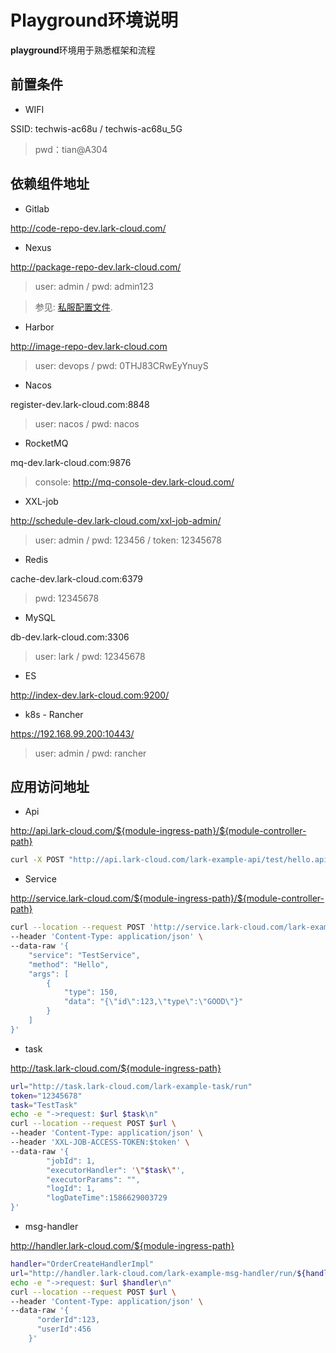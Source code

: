 # Playground环境说明

**playground**环境用于熟悉框架和流程

## 前置条件
* WIFI 

SSID: techwis-ac68u / techwis-ac68u_5G 
  
> pwd：tian@A304

## 依赖组件地址

* Gitlab

http://code-repo-dev.lark-cloud.com/

* Nexus

http://package-repo-dev.lark-cloud.com/

> user: admin / pwd: admin123

> 参见: [私服配置文件](config/playground/nexus/settings.xml).  

* Harbor
  
http://image-repo-dev.lark-cloud.com

> user: devops / pwd: 0THJ83CRwEyYnuyS

* Nacos

register-dev.lark-cloud.com:8848

> user: nacos / pwd: nacos

* RocketMQ

mq-dev.lark-cloud.com:9876

> console: http://mq-console-dev.lark-cloud.com/

* XXL-job

http://schedule-dev.lark-cloud.com/xxl-job-admin/

> user: admin / pwd: 123456 / token: 12345678

* Redis

cache-dev.lark-cloud.com:6379

> pwd: 12345678

* MySQL

db-dev.lark-cloud.com:3306

> user: lark / pwd: 12345678

* ES

http://index-dev.lark-cloud.com:9200/

* k8s - Rancher 

https://192.168.99.200:10443/

> user: admin / pwd: rancher

## 应用访问地址

* Api

http://api.lark-cloud.com/${module-ingress-path}/${module-controller-path}

```bash
curl -X POST "http://api.lark-cloud.com/lark-example-api/test/hello.api" -d "id=123&name=xxx"
```

* Service

http://service.lark-cloud.com/${module-ingress-path}/${module-controller-path}

```bash
curl --location --request POST 'http://service.lark-cloud.com/lark-example-service/lark/TestService/Hello' \
--header 'Content-Type: application/json' \
--data-raw '{
	"service": "TestService",
	"method": "Hello",
	"args": [
		{
			"type": 150,
			"data": "{\"id\":123,\"type\":\"GOOD\"}"
		}
	]
}'
```

* task

http://task.lark-cloud.com/${module-ingress-path}

```bash
url="http://task.lark-cloud.com/lark-example-task/run"
token="12345678"
task="TestTask"
echo -e "->request: $url $task\n"
curl --location --request POST $url \
--header 'Content-Type: application/json' \
--header 'XXL-JOB-ACCESS-TOKEN:$token' \
--data-raw '{
        "jobId": 1,
        "executorHandler": '\"$task\"',
        "executorParams": "",
        "logId": 1,
        "logDateTime":1586629003729
}'
```

* msg-handler

http://handler.lark-cloud.com/${module-ingress-path}

```bash
handler="OrderCreateHandlerImpl"
url="http://handler.lark-cloud.com/lark-example-msg-handler/run/${handler}"
echo -e "->request: $url $handler\n"
curl --location --request POST $url \
--header 'Content-Type: application/json' \
--data-raw '{
      "orderId":123,
      "userId":456
    }'
```